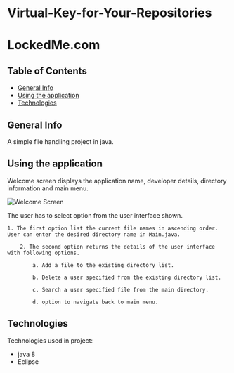 # Virtual-Key-for-Your-Repositories
# LockedMe.com

## Table of Contents

- [General Info](#general-info)
- [Using the application](#using-the-application)
- [Technologies](#technologies)

## General Info

A simple file handling project in java.

## Using the application

Welcome screen displays the application name, developer details, directory information and main menu.

<img alt = "Welcome Screen" src = "">

The user has to select option from the user interface shown.

    1. The first option list the current file names in ascending order. User can enter the desired directory name in Main.java.

        2. The second option returns the details of the user interface with following options.

            a. Add a file to the existing directory list.

            b. Delete a user specified from the existing directory list.

            c. Search a user specified file from the main directory.

            d. option to navigate back to main menu.

## Technologies

Technologies used in project:

- java 8
- Eclipse
